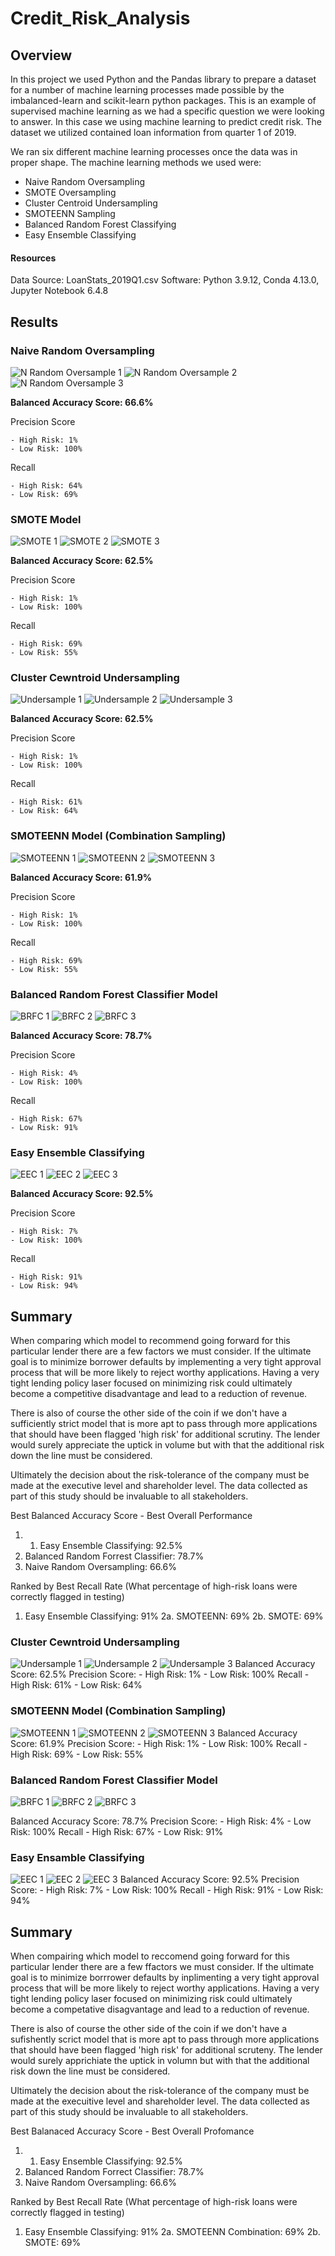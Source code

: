 # Credit_Risk_Analysis

## Overview

In this project we used Python and the Pandas library to prepare a dataset for a number of machine learning processes made possible by the imbalanced-learn and scikit-learn python packages. This is an example of supervised machine learning as we had a specific question we were looking to answer. In this case we using machine learning to predict credit risk. The dataset we utilized contained loan information from quarter 1 of 2019.

We ran six different machine learning processes once the data was in proper shape. The machine learning methods we used were:
- Naive Random Oversampling
- SMOTE Oversampling
- Cluster Centroid Undersampling
- SMOTEENN Sampling
- Balanced Random Forest Classifying
- Easy Ensemble Classifying

#### Resources
Data Source: LoanStats_2019Q1.csv
Software: Python 3.9.12, Conda 4.13.0, Jupyter Notebook 6.4.8




## Results
### Naive Random Oversampling
![N Random Oversample 1](/images/RandomOS_1.png)
![N Random Oversample 2](/images/RandomOS_2.png)
![N Random Oversample 3](/images/RandomOS_3.png)

**Balanced Accuracy Score: 66.6%**

Precision Score

    - High Risk: 1%
    - Low Risk: 100%

Recall

    - High Risk: 64%
    - Low Risk: 69%


### SMOTE Model
![SMOTE 1](/images/SMOTE_1.png)
![SMOTE 2](/images/SMOTE_2.png)
![SMOTE 3](/images/SMOTE_3.png)

**Balanced Accuracy Score: 62.5%**

Precision Score

    - High Risk: 1%
    - Low Risk: 100%

Recall

    - High Risk: 69%
    - Low Risk: 55%


### Cluster Cewntroid Undersampling
![Undersample 1](/images/Under_1.png)
![Undersample 2](/images/Under_2.png)
![Undersample 3](/images/Under_3.png)

**Balanced Accuracy Score: 62.5%**

Precision Score

    - High Risk: 1%
    - Low Risk: 100%

Recall

    - High Risk: 61%
    - Low Risk: 64%


### SMOTEENN Model (Combination Sampling)
![SMOTEENN 1](/images/Combo_1.png)
![SMOTEENN 2](/images/Combo_2.png)
![SMOTEENN 3](/images/Combo_3.png)

**Balanced Accuracy Score: 61.9%**

Precision Score

    - High Risk: 1%
    - Low Risk: 100%
Recall

    - High Risk: 69%
    - Low Risk: 55%

### Balanced Random Forest Classifier Model
![BRFC 1](/images/brfc_1.png)
![BRFC 2](/images/brfc_2.png)
![BRFC 3](/images/brfc_3.png)

**Balanced Accuracy Score: 78.7%**

Precision Score

    - High Risk: 4%
    - Low Risk: 100%

Recall

    - High Risk: 67%
    - Low Risk: 91%



### Easy Ensemble Classifying
![EEC 1](/images/eec_1.png)
![EEC 2](/images/eec_2.png)
![EEC 3](/images/eec_3.png)

**Balanced Accuracy Score: 92.5%**

Precision Score

    - High Risk: 7%
    - Low Risk: 100%

Recall

    - High Risk: 91%
    - Low Risk: 94%





## Summary

When comparing which model to recommend going forward for this particular lender there are a few factors we must consider. If the ultimate goal is to minimize borrower defaults by implementing a very tight approval process that will be more likely to reject worthy applications. Having a very tight lending policy laser focused on minimizing risk could ultimately become a competitive disadvantage and lead to a reduction of revenue.

There is also of course the other side of the coin if we don't have a sufficiently strict model that is more apt to pass through more applications that should have been flagged 'high risk' for additional scrutiny. The lender would surely appreciate the uptick in volume but with that the additional risk down the line must be considered. 

Ultimately the decision about the risk-tolerance of the company must be made at the executive level and shareholder level. The data collected as part of this study should be invaluable to all stakeholders.


Best Balanced Accuracy Score - Best Overall Performance
1. 1. Easy Ensemble Classifying: 92.5%
2. Balanced Random Forrest Classifier: 78.7%
3. Naive Random Oversampling: 66.6%


Ranked by Best Recall Rate (What percentage of high-risk loans were correctly flagged in testing)
1. Easy Ensemble Classifying: 91%
2a. SMOTEENN: 69%
2b. SMOTE: 69%


### Cluster Cewntroid Undersampling
![Undersample 1](/images/Under_1.png)
![Undersample 2](/images/Under_2.png)
![Undersample 3](/images/Under_3.png)
Balanced Accuracy Score: 62.5%
Precision Score:
    - High Risk: 1%
    - Low Risk: 100%
Recall
    - High Risk: 61%
    - Low Risk: 64%

### SMOTEENN Model (Combination Sampling)
![SMOTEENN 1](/images/Combo_1.png)
![SMOTEENN 2](/images/Combo_2.png)
![SMOTEENN 3](/images/Combo_3.png)
Balanced Accuracy Score: 61.9%
Precision Score:
    - High Risk: 1%
    - Low Risk: 100%
Recall
    - High Risk: 69%
    - Low Risk: 55%

### Balanced Random Forest Classifier Model
![BRFC 1](/images/brfc_1.png)
![BRFC 2](/images/brfc_2.png)
![BRFC 3](/images/brfc_3.png)

Balanced Accuracy Score: 78.7%
Precision Score:
    - High Risk: 4%
    - Low Risk: 100%
Recall
    - High Risk: 67%
    - Low Risk: 91%



### Easy Ensamble Classifying
![EEC 1](/images/eec_1.png)
![EEC 2](/images/eec_2.png)
![EEC 3](/images/eec_3.png)
Balanced Accuracy Score: 92.5%
Precision Score:
    - High Risk: 7%
    - Low Risk: 100%
Recall
    - High Risk: 91%
    - Low Risk: 94%




## Summary

When compairing which model to reccomend going forward for this particular lender there are a few ffactors we must consider. If the ultimate goal is to minimize borrrower defaults by inplimenting a very tight approval process that will be more likely to reject worthy applications. Having a very tight lending policy laser focused on minimizing risk could ultimately become a competative disagvantage and lead to a reduction of revenue.

There is also of course the other side of the coin if we don't have a sufishently scrict model that is more apt to pass through more applications that should have been flagged 'high risk' for additional scruteny. The lender would surely apprichiate the uptick in volumn but with that the additional risk down the line must be considered. 

Ultimately the decision about the risk-tolerance of the company must be made at the execuitive level and shareholder level. The data collected as part of this study should be invaluable to all stakeholders.


Best Balanaced Accuracy Score - Best Overall Profomance
1. 1. Easy Ensemble Classifying: 92.5%
2. Balanced Random Forrect Classifier: 78.7%
3. Naive Random Oversampling: 66.6%


Ranked by Best Recall Rate (What percentage of high-risk loans were correctly flagged in testing)
1. Easy Ensemble Classifying: 91%
2a. SMOTEENN Combination: 69%
2b. SMOTE: 69%
